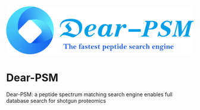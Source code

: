 # <p align="center" width="200" height="200">![image](./png/icon.png)</p> 
# Dear-PSM
Dear-PSM: a peptide spectrum matching search engine enables full database search for shotgun proteomics
